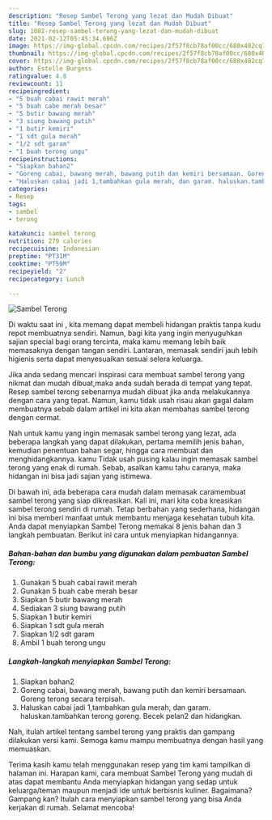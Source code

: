```yaml
---
description: "Resep Sambel Terong yang lezat dan Mudah Dibuat"
title: "Resep Sambel Terong yang lezat dan Mudah Dibuat"
slug: 1082-resep-sambel-terong-yang-lezat-dan-mudah-dibuat
date: 2021-02-12T05:45:34.696Z
image: https://img-global.cpcdn.com/recipes/2f57f8cb78af00cc/680x482cq70/sambel-terong-foto-resep-utama.jpg
thumbnail: https://img-global.cpcdn.com/recipes/2f57f8cb78af00cc/680x482cq70/sambel-terong-foto-resep-utama.jpg
cover: https://img-global.cpcdn.com/recipes/2f57f8cb78af00cc/680x482cq70/sambel-terong-foto-resep-utama.jpg
author: Estelle Burgess
ratingvalue: 4.8
reviewcount: 11
recipeingredient:
- "5 buah cabai rawit merah"
- "5 buah cabe merah besar"
- "5 butir bawang merah"
- "3 siung bawang putih"
- "1 butir kemiri"
- "1 sdt gula merah"
- "1/2 sdt garam"
- "1 buah terong ungu"
recipeinstructions:
- "Siapkan bahan2"
- "Goreng cabai, bawang merah, bawang putih dan kemiri bersamaan. Goreng terong secara terpisah."
- "Haluskan cabai jadi 1,tambahkan gula merah, dan garam. haluskan.tambahkan terong goreng. Becek pelan2 dan hidangkan."
categories:
- Resep
tags:
- sambel
- terong

katakunci: sambel terong 
nutrition: 279 calories
recipecuisine: Indonesian
preptime: "PT31M"
cooktime: "PT59M"
recipeyield: "2"
recipecategory: Lunch

---
```



![Sambel Terong](https://img-global.cpcdn.com/recipes/2f57f8cb78af00cc/680x482cq70/sambel-terong-foto-resep-utama.jpg)

Di waktu  saat ini , kita memang dapat membeli hidangan praktis tanpa kudu repot membuatnya sendiri. Namun, bagi kita yang ingin menyuguhkan sajian special bagi orang tercinta, maka kamu memang lebih baik memasaknya dengan tangan sendiri. Lantaran, memasak sendiri jauh lebih higienis serta dapat menyesuaikan sesuai selera keluarga.

Jika anda sedang mencari inspirasi cara membuat sambel terong yang nikmat dan mudah dibuat,maka anda sudah berada di tempat yang tepat. Resep sambel terong  sebenarnya mudah dibuat jika anda melakukannya dengan cara yang tepat. Namun, kamu tidak usah risau akan gagal dalam membuatnya 
sebab dalam artikel ini kita akan membahas sambel terong dengan cermat.  



Nah untuk kamu yang ingin memasak sambel terong yang lezat, ada beberapa langkah yang dapat dilakukan, pertama memilih jenis bahan, kemudian penentuan bahan segar, hingga cara membuat dan menghidangkannya. kamu Tidak usah pusing kalau ingin memasak sambel terong yang enak di rumah. Sebab, asalkan kamu  tahu caranya, maka hidangan ini bisa jadi sajian yang istimewa.

Di bawah ini, ada beberapa cara mudah dalam memasak caramembuat sambel terong yang siap dikreasikan. Kali ini, mari kita coba kreasikan sambel terong sendiri di rumah. Tetap berbahan yang sederhana, hidangan ini bisa memberi manfaat untuk membantu menjaga kesehatan tubuh kita. Anda dapat menyiapkan Sambel Terong memakai 8 jenis bahan dan 3 langkah pembuatan. Berikut ini cara untuk menyiapkan hidangannya.

<!--inarticleads1-->

##### Bahan-bahan dan bumbu yang digunakan dalam pembuatan Sambel Terong:

1. Gunakan 5 buah cabai rawit merah
1. Gunakan 5 buah cabe merah besar
1. Siapkan 5 butir bawang merah
1. Sediakan 3 siung bawang putih
1. Siapkan 1 butir kemiri
1. Siapkan 1 sdt gula merah
1. Siapkan 1/2 sdt garam
1. Ambil 1 buah terong ungu




<!--inarticleads2-->

##### Langkah-langkah menyiapkan Sambel Terong:

1. Siapkan bahan2
1. Goreng cabai, bawang merah, bawang putih dan kemiri bersamaan. Goreng terong secara terpisah.
1. Haluskan cabai jadi 1,tambahkan gula merah, dan garam. haluskan.tambahkan terong goreng. Becek pelan2 dan hidangkan.




Nah, itulah artikel tentang  sambel terong  yang praktis dan gampang dilakukan versi kami. Semoga kamu mampu membuatnya dengan hasil yang memuaskan. 

Terima kasih kamu telah menggunakan resep yang tim kami tampilkan di halaman ini. Harapan kami, cara membuat  Sambel Terong yang mudah di atas dapat membantu Anda menyiapkan hidangan yang sedap untuk keluarga/teman maupun menjadi ide untuk berbisnis kuliner. Bagaimana? Gampang kan? Itulah cara menyiapkan sambel terong yang bisa Anda kerjakan di rumah. Selamat mencoba!

